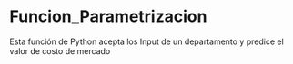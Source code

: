# Funcion_Parametrizacion
Esta función de Python acepta los Input de un  departamento y predice el valor de costo de mercado
